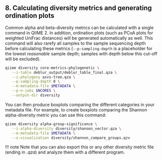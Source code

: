 ## 8. Calculating diversity metrics and generating ordination plots

Common alpha and beta-diversity metrics can be calculated with a single command in QIIME 2. In addition, ordination plots (such as PCoA plots for weighted UniFrac distances) will be generated automatically as well. This command will also rarefy all samples to the sample sequencing depth before calculating these metrics (`--p-sampling-depth` is a placeholder for the lowest _reasonable_ sample depth; samples with depth below this cut-off will be excluded).

```bash
qiime diversity core-metrics-phylogenetic \
   --i-table deblur_output/deblur_table_final.qza \
   --i-phylogeny asvs-tree.qza \
   --p-sampling-depth 8 \
   --m-metadata-file $METADATA \
   --p-n-jobs $NCORES \
   --output-dir diversity
```

You can then produce boxplots comparing the different categories in your metadata file. For example, to create boxplots comparing the Shannon alpha-diversity metric you can use this command:

```bash
qiime diversity alpha-group-significance \
   --i-alpha-diversity diversity/shannon_vector.qza \
   --m-metadata-file $METADATA \
   --o-visualization diversity/shannon_compare_groups.qzv
```

!!! note
    Note that you can also export this or any other diversity metric file (ending in _.qza_) and analyze them with a different program.
